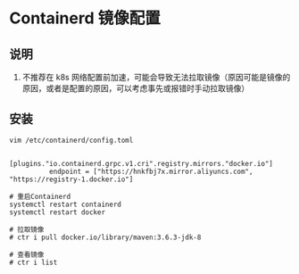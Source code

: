 # Containerd 镜像配置

## 说明

1. 不推荐在 k8s 网络配置前加速，可能会导致无法拉取镜像（原因可能是镜像的原因，或者是配置的原因，可以考虑事先或报错时手动拉取镜像）

## 安装

```shell
vim /etc/containerd/config.toml
```

```shell
        [plugins."io.containerd.grpc.v1.cri".registry.mirrors."docker.io"]
          endpoint = ["https://hnkfbj7x.mirror.aliyuncs.com", "https://registry-1.docker.io"]
```

```shell
# 重启Containerd
systemctl restart containerd
systemctl restart docker

# 拉取镜像
# ctr i pull docker.io/library/maven:3.6.3-jdk-8

# 查看镜像
# ctr i list
```
